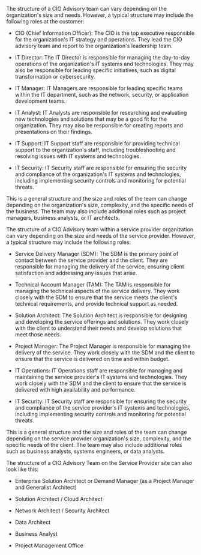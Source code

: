 The structure of a CIO Advisory team can vary depending on the organization's size and needs. However, a typical structure may include the following roles at the customer:

- CIO (Chief Information Officer): The CIO is the top executive responsible for the organization's IT strategy and operations. They lead the CIO advisory team and report to the organization's leadership team.

- IT Director: The IT Director is responsible for managing the day-to-day operations of the organization's IT systems and technologies. They may also be responsible for leading specific initiatives, such as digital transformation or cybersecurity.

- IT Manager: IT Managers are responsible for leading specific teams within the IT department, such as the network, security, or application development teams.

- IT Analyst: IT Analysts are responsible for researching and evaluating new technologies and solutions that may be a good fit for the organization. They may also be responsible for creating reports and presentations on their findings.

- IT Support: IT Support staff are responsible for providing technical support to the organization's staff, including troubleshooting and resolving issues with IT systems and technologies.

- IT Security: IT Security staff are responsible for ensuring the security and compliance of the organization's IT systems and technologies, including implementing security controls and monitoring for potential threats.

This is a general structure and the size and roles of the team can change depending on the organization's size, complexity, and the specific needs of the business. The team may also include additional roles such as project managers, business analysts, or IT architects.


The structure of a CIO Advisory team within a service provider organization can vary depending on the size and needs of the service provider. However, a typical structure may include the following roles:

- Service Delivery Manager (SDM): The SDM is the primary point of contact between the service provider and the client. They are responsible for managing the delivery of the service, ensuring client satisfaction and addressing any issues that arise.

- Technical Account Manager (TAM): The TAM is responsible for managing the technical aspects of the service delivery. They work closely with the SDM to ensure that the service meets the client's technical requirements, and provide technical support as needed.

- Solution Architect: The Solution Architect is responsible for designing and developing the service offerings and solutions. They work closely with the client to understand their needs and develop solutions that meet those needs.

- Project Manager: The Project Manager is responsible for managing the delivery of the service. They work closely with the SDM and the client to ensure that the service is delivered on time and within budget.

- IT Operations: IT Operations staff are responsible for managing and maintaining the service provider's IT systems and technologies. They work closely with the SDM and the client to ensure that the service is delivered with high availability and performance.

- IT Security: IT Security staff are responsible for ensuring the security and compliance of the service provider's IT systems and technologies, including implementing security controls and monitoring for potential threats.

This is a general structure and the size and roles of the team can change depending on the service provider organization's size, complexity, and the specific needs of the client. The team may also include additional roles such as business analysts, systems engineers, or data analysts.


The structure of a CIO Advisory Team on the Service Provider site can also look like this:

- Enterprise Solution Architect or Demand Manager (as a Project Manager and Generalist Architect)

- Solution Architect / Cloud Architect

- Network Architect / Security Architect

- Data Architect

- Business Analyst

- Project Management Office
